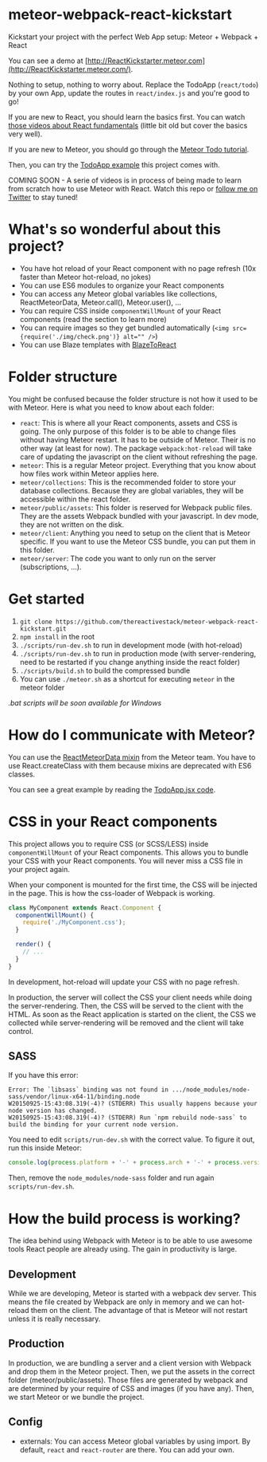 # meteor-webpack-react-kickstart

Kickstart your project with the perfect Web App setup: Meteor + Webpack + React

You can see a demo at [http://ReactKickstarter.meteor.com](http://ReactKickstarter.meteor.com/).

Nothing to setup, nothing to worry about. Replace the TodoApp (`react/todo`) by your own App, update the routes in `react/index.js` and you're good to go!

If you are new to React, you should learn the basics first. You can watch [those videos about React fundamentals](https://egghead.io/series/react-fundamentals) (little bit old but cover the basics very well).

If you are new to Meteor, you should go through the [Meteor Todo tutorial](https://www.meteor.com/tutorials/blaze/creating-an-app).

Then, you can try the [TodoApp example](https://github.com/thereactivestack/meteor-webpack-react-kickstart/tree/master/react/todo) this project comes with.

COMING SOON - A serie of videos is in process of being made to learn from scratch how to use Meteor with React. Watch this repo or [follow me on Twitter](https://twitter.com/benoit_tremblay) to stay tuned!

# What's so wonderful about this project?
- You have hot reload of your React component with no page refresh (10x faster than Meteor hot-reload, no jokes)
- You can use ES6 modules to organize your React components
- You can access any Meteor global variables like collections, ReactMeteorData, Meteor.call(), Meteor.user(), ...
- You can require CSS inside `componentWillMount` of your React components (read the section to learn more)
- You can require images so they get bundled automatically (`<img src={require('./img/check.png')} alt="" />`)
- You can use Blaze templates with [BlazeToReact](https://atmospherejs.com/thereactivestack/blazetoreact)

# Folder structure
You might be confused because the folder structure is not how it used to be with Meteor. Here is what you need to know about each folder:

- `react`: This is where all your React components, assets and CSS is going. The only purpose of this folder is to be able to change files without having Meteor restart. It has to be outside of Meteor. Their is no other way (at least for now). The package `webpack:hot-reload` will take care of updating the javascript on the client without refreshing the page.
- `meteor`: This is a regular Meteor project. Everything that you know about how files work within Meteor applies here.
- `meteor/collections`: This is the recommended folder to store your database collections. Because they are global variables, they will be accessible within the react folder.
- `meteor/public/assets`: This folder is reserved for Webpack public files. They are the assets Webpack bundled with your javascript. In dev mode, they are not written on the disk.
- `meteor/client`: Anything you need to setup on the client that is Meteor specific. If you want to use the Meteor CSS bundle, you can put them in this folder.
- `meteor/server`: The code you want to only run on the server (subscriptions, ...).

# Get started
1. `git clone https://github.com/thereactivestack/meteor-webpack-react-kickstart.git`
1. `npm install` in the root
1. `./scripts/run-dev.sh` to run in development mode (with hot-reload)
1. `./scripts/run-dev.sh` to run in production mode (with server-rendering, need to be restarted if you change anything inside the react folder)
1. `./scripts/build.sh` to build the compressed bundle
1. You can use `./meteor.sh` as a shortcut for executing `meteor` in the meteor folder

*.bat scripts will be soon available for Windows*

# How do I communicate with Meteor?
You can use the [ReactMeteorData mixin](https://atmospherejs.com/meteor/react-meteor-data) from the Meteor team. You have to use React.createClass with them because mixins are deprecated with ES6 classes.

You can see a great example by reading the [TodoApp.jsx code](https://github.com/thereactivestack/meteor-webpack-react-kickstart/blob/master/react/todo/TodoApp.jsx).

# CSS in your React components
This project allows you to require CSS (or SCSS/LESS) inside `componentWillMount` of your React components. This allows you to bundle your CSS with your React components. You will never miss a CSS file in your project again.

When your component is mounted for the first time, the CSS will be injected in the page. This is how the css-loader of Webpack is working.

```javascript
class MyComponent extends React.Component {
  componentWillMount() {
    require('./MyComponent.css');
  }

  render() {
    // ...
  }
}
```

In development, hot-reload will update your CSS with no page refresh.

In production, the server will collect the CSS your client needs while doing the server-rendering. Then, the CSS will be served to the client with the HTML. As soon as the React application is started on the client, the CSS we collected while server-rendering will be removed and the client will take control.

## SASS
If you have this error:

```
Error: The `libsass` binding was not found in .../node_modules/node-sass/vendor/linux-x64-11/binding.node
W20150925-15:43:08.319(-4)? (STDERR) This usually happens because your node version has changed.
W20150925-15:43:08.319(-4)? (STDERR) Run `npm rebuild node-sass` to build the binding for your current node version.
```

You need to edit `scripts/run-dev.sh` with the correct value. To figure it out, run this inside Meteor:
```javascript
console.log(process.platform + '-' + process.arch + '-' + process.versions.modules);
```

Then, remove the `node_modules/node-sass` folder and run again `scripts/run-dev.sh`.

# How the build process is working?
The idea behind using Webpack with Meteor is to be able to use awesome tools React people are already using. The gain in productivity is large.

## Development
While we are developing, Meteor is started with a webpack dev server. This means the file created by Webpack are only in memory and we can hot-reload them on the client. The advantage of that is Meteor will not restart unless it is really necessary.

## Production
In production, we are bundling a server and a client version with Webpack and drop them in the Meteor project. Then, we put the assets in the correct folder (meteor/public/assets). Those files are generated by webpack and are determined by your require of CSS and images (if you have any). Then, we start Meteor or we bundle the project.

## Config
- externals: You can access Meteor global variables by using import. By default, `react` and `react-router` are there. You can add your own.
